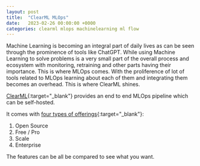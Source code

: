 ```yaml
---
layout: post
title:  "ClearML MLOps"
date:   2023-02-26 00:00:00 +0000
categories: clearml mlops machinelearning ml flow
---
```

Machine Learning is becoming an integral part of daily lives as can be seen through the prominence of tools like ChatGPT. While using Machine Learning to solve problems is a very small part of the overall process and ecosystem with monitoring, retraining and other parts having their importance. This is where MLOps comes. With the proliference of lot of tools related to MLOps learning about each of them and integrating them becomes an overhead. This is where ClearML shines.

[ClearML](https://clear.ml/){:target="_blank"} provides an end to end MLOps pipeline which can be self-hosted.

It comes with [four types of offerings](https://clear.ml/pricing/){:target="_blank"}:
1. Open Source
2. Free / Pro
3. Scale
4. Enterprise

The features can be all be compared to see what you want.
